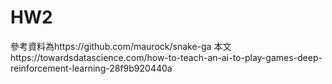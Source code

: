 # HW2
參考資料為https://github.com/maurock/snake-ga
本文https://towardsdatascience.com/how-to-teach-an-ai-to-play-games-deep-reinforcement-learning-28f9b920440a

